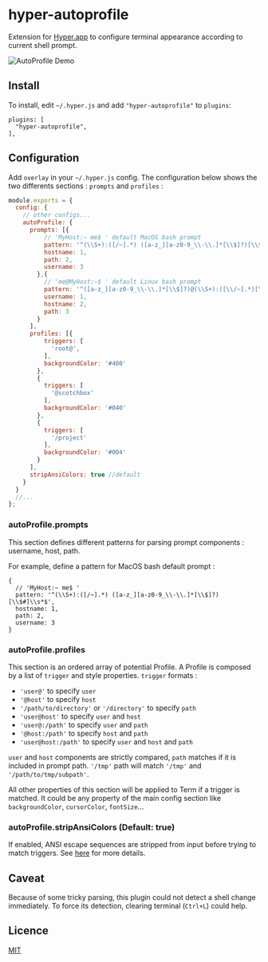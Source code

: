 # hyper-autoprofile
Extension for [Hyper.app](https://hyper.is) to configure terminal appearance according to current shell prompt.

![AutoProfile Demo](https://cloud.githubusercontent.com/assets/4137761/21533214/9028bf06-cd58-11e6-9086-2546a7f5563b.gif)

## Install

To install, edit `~/.hyper.js` and add `"hyper-autoprofile"` to `plugins`:

```
plugins: [
  "hyper-autoprofile",
], 
```
## Configuration
Add `overlay` in your `~/.hyper.js` config.
The configuration below shows the two differents sections : `prompts` and `profiles` :

```js
module.exports = {
  config: {
    // other configs...
    autoProfile: {
      prompts: [{
          // 'MyHost:~ me$ ' default MacOS bash prompt
          pattern: '^(\\S+):([/~].*) ([a-z_][a-z0-9_\\-\\.]*[\\$]?)[\\$#]\\s*$',
          hostname: 1,
          path: 2,
          username: 3
        },{
          // 'me@MyHost:~$ ' default Linux bash prompt
          pattern: '^([a-z_][a-z0-9_\\-\\.]*[\\$]?)@(\\S+):([\\/~].*)[\\$#]\\s*$',
          username: 1,
          hostname: 2,
          path: 3
        }
      ],
      profiles: [{
          triggers: [
            'root@',
          ],
          backgroundColor: '#400'
        },
        {
          triggers: [
            '@scotchbox'
          ],
          backgroundColor: '#040'
        },
        {
          triggers: [
            '/project'
          ],
          backgroundColor: '#004'
        }
      ],
      stripAnsiColors: true //default
    }
  }
  //...
};
```
### autoProfile.prompts

This section defines different patterns for parsing prompt components : username, host, path.

For example, define a pattern for MacOS bash default prompt :
```
{
  // 'MyHost:~ me$ '
  pattern: '^(\\S+):([/~].*) ([a-z_][a-z0-9_\\-\\.]*[\\$]?)[\\$#]\\s*$',
  hostname: 1,
  path: 2,
  username: 3
}
```

### autoProfile.profiles

This section is an ordered array of potential Profile. A Profile is composed by a list of `trigger` and style properties.
`trigger` formats :
* `'user@'` to specify `user`
* `'@host'` to specify `host`
* `'/path/to/directory'` or `'/directory'` to specify `path`
* `'user@host'` to specify `user` and `host`
* `'user@:/path'` to specify `user` and `path`
* `'@host:/path'` to specify `host` and `path`
* `'user@host:/path'` to specify `user` and `host` and `path`

`user` and `host` components are strictly compared, `path` matches if it is included in prompt path. `'/tmp'` path will match `'/tmp'` and `'/path/to/tmp/subpath'`.

All other properties of this section will be applied to Term if a trigger is matched. It could be any property of the main config section like `backgroundColor`, `cursorColor`, `fontSize`...

### autoProfile.stripAnsiColors (Default: true)
If enabled, ANSI escape sequences are stripped from input before trying to match triggers.
See [here](http://ascii-table.com/ansi-escape-sequences.php) for more details.

## Caveat

Because of some tricky parsing, this plugin could not detect a shell change immediately. To force its detection, clearing terminal (`Ctrl+L`) could help.

## Licence

[MIT](LICENSE.md)

